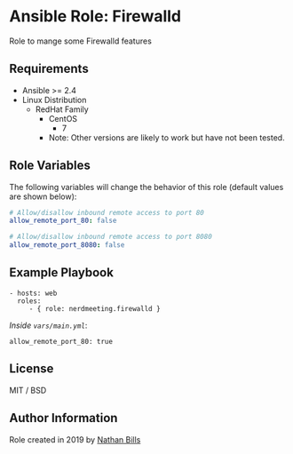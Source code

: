 Ansible Role: Firewalld
=========

Role to mange some Firewalld features

Requirements
------------

* Ansible >= 2.4
* Linux Distribution
    * RedHat Family
        * CentOS
            * 7
        * Note: Other versions are likely to work but have not been tested.

Role Variables
--------------

The following variables will change the behavior of this role (default values
are shown below):

```yaml
# Allow/disallow inbound remote access to port 80
allow_remote_port_80: false

# Allow/disallow inbound remote access to port 8080
allow_remote_port_8080: false
```


Example Playbook
----------------

    - hosts: web
      roles:
         - { role: nerdmeeting.firewalld }

*Inside `vars/main.yml`*:

    allow_remote_port_80: true 

License
-------

MIT / BSD

Author Information
------------------

Role created in 2019 by [Nathan Bills](https://nerdmeeting.com)
